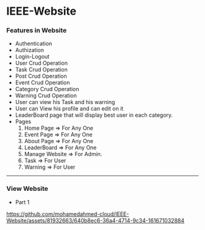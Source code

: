 # IEEE-Website

### Features in Website
- Authentication
- Authization
- Login-Logout
- User Crud Operation
- Task Crud Operation
- Post Crud Operation
- Event Crud Operation
- Category Crud Operation
- Warning Crud Operation
- User can view his Task and his warning
- User can View his profile and can edit on it
- LeaderBoard page that will display best user in each category.
- Pages
    1. Home Page => For Any One
    2. Event Page => For Any One
    3. About Page => For Any One
    4. LeaderBoard => For Any One
    5. Manage Website => For Admin.
    6. Task => For User
    7. Warning => For User
----

### View Website
- Part 1




https://github.com/mohamedahmed-cloud/IEEE-Website/assets/81932663/640b8ec6-36a4-4714-9c34-161671032884


